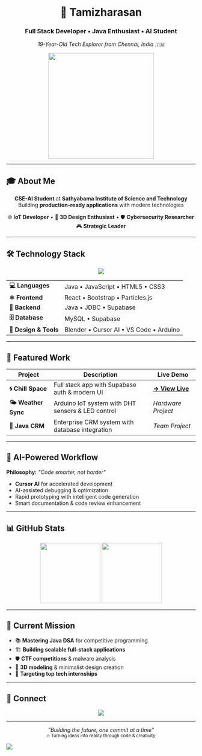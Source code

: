 <div align="center">
  <h1>🚀 Tamizharasan</h1>
  <h3>Full Stack Developer • Java Enthusiast • AI Student</h3>
  <p><em>19-Year-Old Tech Explorer from Chennai, India 🇮🇳</em></p>
  
  <img src="https://media.giphy.com/media/qgQUggAC3Pfv687qPC/giphy.gif" width="280" />
</div>

---

## 🎓 **About Me**

<div align="center">

**CSE-AI Student** at **Sathyabama Institute of Science and Technology**  
Building **production-ready applications** with modern technologies  

🌐 **IoT Developer** • 🎨 **3D Design Enthusiast** • 🛡️ **Cybersecurity Researcher**  
🎮 **Strategic Leader** 

</div>

---

## 🛠️ **Technology Stack**

<div align="center">
  <img src="https://skillicons.dev/icons?i=java,js,react,html,css,bootstrap,mysql,supabase,blender,git,vscode,arduino&theme=dark" />
</div>

<table align="center">
  <tr>
    <td><strong>💻 Languages</strong></td>
    <td>Java • JavaScript • HTML5 • CSS3</td>
  </tr>
  <tr>
    <td><strong>⚛️ Frontend</strong></td>
    <td>React • Bootstrap • Particles.js</td>
  </tr>
  <tr>
    <td><strong>🔧 Backend</strong></td>
    <td>Java • JDBC • Supabase</td>
  </tr>
  <tr>
    <td><strong>🗄️ Database</strong></td>
    <td>MySQL • Supabase</td>
  </tr>
  <tr>
    <td><strong>🎨 Design & Tools</strong></td>
    <td>Blender • Cursor AI • VS Code • Arduino</td>
  </tr>
</table>

---

## 🎯 **Featured Work**

| Project | Description | Live Demo |
|---------|-------------|-----------|
| **🌀 Chill Space** | Full stack app with Supabase auth & modern UI | **[→ View Live](https://tamizh-loginpage.netlify.app/)** |
| **🌤️ Weather Sync** | Arduino IoT system with DHT sensors & LED control | *Hardware Project* |
| **🏢 Java CRM** | Enterprise CRM system with database integration | *Team Project* |

---

## 🤖 **AI-Powered Workflow**
**Philosophy:** *"Code smarter, not harder"*
- **Cursor AI** for accelerated development
- AI-assisted debugging & optimization  
- Rapid prototyping with intelligent code generation
- Smart documentation & code review enhancement

---

## 📊 **GitHub Stats**
<div align="center">
  <img height="160em" src="https://github-readme-stats.vercel.app/api?username=Tamizh019&show_icons=true&theme=tokyonight&hide_border=true"/>
  <img height="160em" src="https://github-readme-stats.vercel.app/api/top-langs/?username=Tamizh019&layout=compact&theme=tokyonight&hide_border=true"/>
</div>

---

## 🌟 **Current Mission**
- 📚 **Mastering Java DSA** for competitive programming
- 🏗️ **Building scalable full-stack applications** 
- 🛡️ **CTF competitions** & malware analysis
- 🎨 **3D modeling** & minimalist design creation
- 💼 **Targeting top tech internships**

---

## 🔗 **Connect**
<div align="center">
  <a href="mailto:jefftamizh@email.com">
    <img src="https://img.shields.io/badge/Email-FF6B6B?style=for-the-badge&logo=gmail&logoColor=white" />
  </a>
</div>

---

<div align="center">
  <em>"Building the future, one commit at a time"</em><br/>
  <sub>🔥 Turning ideas into reality through code & creativity</sub>
</div>

![](https://visitor-badge.glitch.me/badge?page_id=Tamizh019.readme&style=flat-square&color=FF6B6B)
